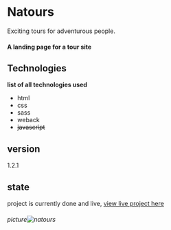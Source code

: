 # Natours
Exciting tours for adventurous people.

#### A landing page for a tour site

## Technologies
**list of all technologies used**
* html
* css
* sass
* weback
* ~~javascript~~

## version
1.2.1

## state

project is currently done and live, [view live project here]()

###### picture![natours](https://user-images.githubusercontent.com/85949974/132707716-704ae94f-1215-4b6b-8c2b-29cf9ae86980.JPG)

